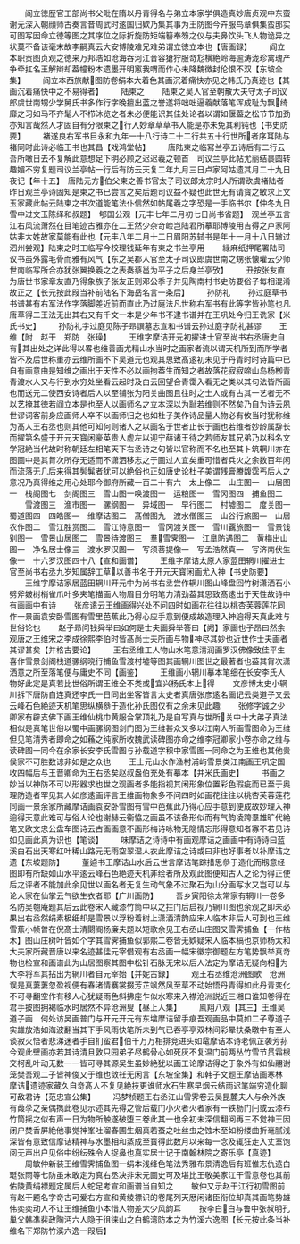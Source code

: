 <!-- { "loadSidebar": true } -->
　　阎立徳歴官工部尚书父毗在隋以丹青得名与弟立本家学俱造真妙唐贞观中东蛮谢元深入朝顔师古奏言昔周武时逺国归欵乃集其事为王防图今卉服鸟章俱集蛮邸实可图写因命立徳等图之其序位之际折旋防矩端簮奉笏之仪与夫鼻饮头飞人物诡异之状莫不备该毫末故李嗣真云大安博陵难兄难弟谓立徳立本也【唐画録】
　　阎立本职贡图贞观之徳来万邦浩如沧海吞河江音容獊狞服竒尨横絶岭海逾涛泷珍禽瑰产争牵扛名王解辫却葢幢粉本遗墨开明窻我喟而作心未降魏徴封伦恨不双【东坡全集】
　　阎立本西旅献图防卷绢本大着色其画沉着痛快亦见之韩氏乃真迹也【其画沉着痛快中之不易得者】
　　陆柬之
　　陆柬之吴人官至朝散大夫守太子司议郎虞世南甥少学舅氏书多作行字晚擅出蓝之誉遂将咄咄逼羲献落笔浑成耻为飘绮靡之习如马不齐髦人不栉沐览之者未必便能识其佳处论者以谓如偃葢之松节节加劲亦知言哉然人才固自有分限柬之行入妙章草草书入能是亦未免其利钝也【书史防要】
　　褚遂良右军书目永和九年一十八行诗二十二行共五十行世所者序耳陆与褚同时此诗必临王书也其昌【戏鸿堂帖】
　　唐陆柬之临冩兰亭五诗后有二行云吾所噉日去不复解此意想足下明必顾之迟迟羲之顿首　司议兰亭此帖尤丽结裹圆转趣媚不穷复题司议兰亭帖一行后有防云天复二年九月三日卢家阿姑遗其月二十九日夜记【年十五】　唐陆元方伯父柬之善书官太子司议郎太宗时人所谓欧虞褚陆者昨日观兰亭诗固知是柬之书已尝言之矣后题司议益不疑也此世无有请寳之敏求上文玉家藏此帖云陆柬之书次道能笔法仆信然如帖尾羲之字恐是一手临书尔【仲冬九日雪中过文玉陈绎和叔题】　郇国公观【元丰七年二月初七日尚书省题】　观兰亭五言江右风流萧然在目笔迹古雅亦在二王然少杂竒崄岂陆君所摹耶博陵用吉得之卢家阿姑非大姓故家莫能有此也【元丰八年二月十二日眉阳苏轼书是年十一月十八日辙过泗州尝观】陆柬之时工临写今校理钱延年有柬之书兰亭用
　　緑麻纸押尾署陆司议书虽外露毛骨而雅有风气【东之吴郡人官至太子司议郎虞世南之甥张懐瓘云少师世南临写所合亦犹张翼换羲之之表奏蔡邕为平子之后身兰亭攷】
　　丑按张友直为唐世书家章友直乃得象族子张友正则邓公季子并见陶南村书史防要俗子每相混淆故正之【长元按此叚当补前陆名下海岳名言一条后】
　　孙防礼
　　孙过庭草书书谱甚有右军法作字落脚差近前而直此乃过庭法凡世称右军书有此等字皆孙笔也凡唐草得二王法无出其右又有千文一本是少年书不逮书谱并在王巩处今归王诜家【米氏书史】
　　孙防礼字过庭见陈子昻譔墓志宣和书谱云孙过庭字防礼甚谬
　　王　维【附　赵干　郑防　张璪】
　　王维字摩诘开元初擢进士官至尚书右丞唐史自有其出处之详此得以畧也维善画尤精山水当时之画家者流以谓天机所到而所学者皆不及后世称重亦云维所画不下吴道元也观其思致髙逺初未见于丹青时时诗篇中已自有画意由是知维之画出于天性不必以画拘葢生而知之者故落花寂寂啼山鸟杨栁青青渡水人又与行到水穷处坐看云起时及白云回望合青霭入看无之类以其句法皆所画也而送元二使西安诗者后人以至铺张为阳关曲图且往时之士人或有占其一艺者无不以艺掩其徳若阎立本是也至人以画师名之立本深以为耻若维则不然矣乃自为诗云夙世谬词客前身应画师人卒不以画师归之也如杜子美作诗品量人物必有攸当时犹称维为髙人王右丞也则其他可知何则诸人之以画名于世者止长于画也若维者妙龄属辞长而擢第名盛于开元天寳闲豪英贵人虚左以迎宁薛诸王待之若师友其兄弟乃以科名文学冠絶当代故时称朝廷左相笔天下右丞诗之句皆以官称而不名也至其卜筑辋川亦在图画中是其胷次所存无适而不潇洒移志之于画过人宜矣重可惜者兵火之余数百年闲而流落无几后来得其髣髴者犹可以絶俗也正如唐史论杜子美谓残膏賸馥霑丐后人之意况乃真得维之用心处耶今御府所藏一百二十有六　太上像二　山庄图一　山居图一　栈阁图七　剑阁图三　雪山图一唤渡图一　运粮图一　雪冈图四　捕鱼图二
　　雪渡图三　渔市图一　骡纲图一　异域图一　早行图二　村墟图二　度关图一　蜀道图四　四皓图一　维摩诘图二　髙僧图九　渡水僧图三　山谷行旅图一　山居农作图二　雪江胜赏图二　雪江诗意图一　雪冈渡关图一　雪川覊旅图一　雪景饯别图一　雪景山居图二　雪景待渡图三　羣雪霁图一　江臯防遇图二　黄梅出山图一　净名居士像三　渡水罗汉图一　写须菩提像一　写孟浩然真一　写济南伏生像一　十六罗汉图四十八【宣和画谱】
　　王维字摩诘太原人家蓝田辋川擢进士官至尚书右丞九岁知属辞工草以善书名于开元天寳闲画尤入神【书史防要】
　　王维字摩诘家居蓝田辋川开元中为尚书右丞尝作辋川图山峰盘回竹树潇洒石小劈斧皴树梢雀爪叶多夹笔描画人物眉目分明笔力清劲葢其思致髙逺出于天性故诗中有画画中有诗
　　张彦逺云王维画得兴处不问四时如画花往往以桃杏芙蓉莲花同作一景画袁安卧雪图有雪里芭蕉此乃得心应手意到便成故造理入神逈得天真此难与世俗论也
　　赵子昻问钱舜举曰如何是士夫画舜举答曰【阙】家画也子昂曰然余观唐之王维宋之李成徐熙李伯时皆髙尚士夫所画与物神尽其妙也近世作士夫画者其谬甚矣【并格古要论】
　　王右丞维工人物山水笔意清润画罗汉佛像致佳平生喜作雪景剑阁栈道骡纲晓行捕鱼雪渡村墟等图其画辋川图世之最著者也葢其胷次潇洒意之所至落笔便与庸史不同【画鉴】
　　王维画小辋川摹本笔细在长安李氏人物好此定是真若比世俗所谓王维全不类或宜兴杨氏本上得
　　文彦博太史小辋川拆下唐防自连真还李氏一日同出坐客皆言太史者真唐张彦逺名画记云类道子又云云峰石色絶迹天机笔思纵横叅于造化孙氏图仅有之余未见此趣
　　张修字诚之少卿家有辟支佛下画王维仙桃巾黄服合掌顶礼乃是自写真与世所关中十大弟子真法相似是真笔世俗以蜀中画骡纲图剑门图为王维甚众又多以江南人所画雪图命为王维但见笔清秀者即命之如蘓之纯家所收魏武读碑图亦命之维李冠卿家小卷亦命之维与读碑图一同今在余家长安李氏雪图与孙载道字积中家雪图一同命之为王维也其他贵侯家不可胜数谅非如是之众也
　　王士元山水作渔村浦屿雪景类江南画王巩定国收四幅后与王晋卿命为王右丞矣赵叔盎伯充处有摹本【并米氏画史】
　　书画之妙当以神防不可以形器求也世之观画者多能指视其闲形象位置彩色瑕疵而已至于奥理防造者罕见其人如彦逺画评言王维画物象多不问四时如画花往往以桃杏芙蓉莲花同画一景余家所藏摩诘画袁安卧雪图有雪中芭蕉此乃得心应手意到便成故妙理入神逈得天意此难可与俗人论也谢赫云衞恊之画虽不该备形似而有气韵凌跨羣雄旷代絶笔又欧文忠公盘车图诗云古画画意不画形梅诗咏物无隐情忘形得意知者寡不若见诗如见画此真为识也【笔谈】
　　味摩诘之诗诗中有画观摩诘之画画中有诗诗曰蓝溪白石出天寒红叶稀山路元无雨空翠湿人衣此摩诘之诗或曰非也好事者以补摩诘之遗【东坡题防】
　　董逌书王摩诘山水后云世言摩诘笔踪措思叅于造化而剏意经图即有所缺如山水平逺云峰石色絶迹天机非绘者所及观此图便知古人之论为得正使后之评者不能加此余见世以画名者无复生动气象不过聚石为山分画写水又岂可以与论人家在仙掌云气欲生衣者耶【广川画防】
　　吾乡寅阳徐太常家有辋川一卷多名防吴匏庵题其后云此卷宋人藏漆竹筒中以之拄门后启视乃辋川图也余观之即未必果出右丞然绢素极细却是雪景以浮粉着树上潇洒清韵应宋人临本非后人可到也王维雪蕉小帧曽在倪髙士清閟阁杨廉夫题以短歌余见王右丞山庄图又雪霁捕鱼【一作枯木】图山庄树叶皆如个字其雪霁捕鱼似郭熙二卷皆无欵疑宋人临本稿也京师杨太和大夫家所藏晋唐以来名迹甚佳元宰借观有右丞画一幅宋徽宗御题左方笔势飘举真竒物也检宣和画谱此为山居图察其图中松针石脉无宋以后人法定为摩诘无疑向相为大李将军其拈出为辋川者自元宰始【并妮古録】
　　观王右丞维沧洲图歌　沧洲误是真萋萋忽盈视便有春渚情褰裳掇芳芷飒然风至草不动始悟丹青得如此丹青变化不可寻翻空作有移人心犹疑雨色斜拂座乍似水寒来入襟沧洲説近三湘口谁知卷得在君手披图拥褐临水时居然不异沧洲叟【昼上人集】
　　鳯翔八观【其三】王维吴道子画　何处访吴画普门与开元开元有东墖摩诘留手痕吾观画品中莫如二子尊道子实雄放浩如海波翻当其下手风雨快笔所未到气已吞亭亭双林间彩晕扶桑暾中有至人谈寂灭悟者悲涕迷者手自扪蛮君伯千万万相排竞进头如鼋摩诘本诗老佩芷袭芳荪今观此壁画亦若其诗清且敦只园弟子尽鹤骨心如死灰不复温门前两丛竹雪节贯霜根交柯乱叶动无数一一皆可寻其源吴生虽妙絶犹以画工论摩诘得之于象外有如仙翮谢笼樊吾观二子皆神俊又于维也敛祍无闲言【东坡全集】和韩子文题王摩诘画寒林　摩诘遗迹家藏久自竒髙人不复见絶技更谁师水石生寒早烟云结雨迟笔端穷造化聊可敌君诗【范忠宣公集】
　　冯梦桢题王右丞江山雪霁卷云吴昆麓夫人与余外族有葭莩之亲偶擕此卷见示述其先得之管后载门小火者火者家有一铁枥门闩或云漆布竹筒摇之似有声一日为物所触遂破堕三卷此其一也余初未深信翻阅再三不觉神王因闭户焚香屏絶他事觉神峯吐溜春圃生烟真若蚕之吐丝虫之蚀木至如粉缕曲折毫腻浅深皆有意致信摩诘精神与水墨相和蒸成至寳得此数月以来每一念及辄狂走入丈室饱阅无声出户见俗中纷纭殊令人捉鼻也真实居士记于南翰林院之寄乐亭【真迹】
　　周敏仲新装王维雪霁捕鱼图一绢本浅绛色笔法秀雅布景清逸后有班惟志仇逺白珽张雨等七防虽未敢定为真右丞决非宋元画史可及堪比王敬美家江干雪意卷也其前佑陵黄绢褾题定属后人蛇足考宣和画谱当自知之
　　敏仲又示赵干江行初雪图前有赵干题名字竒古可爱右方宣和黄绫褾识的卷尾列天厯闲诸臣衔位却真其画笔势雄伟奕奕动人不让王维捕鱼小本惜人物差大少风韵耳
　　按李白白与鲁中张叔明孔巢父韩凖裴政陶沔六人隐于徂徕山之白鹤湾防本之为竹溪六逸图【长元按此条当补维名下郑防竹溪六逸一叚后】
